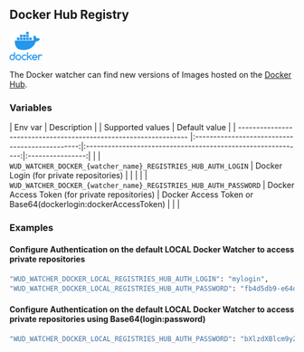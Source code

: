 ## Docker Hub Registry
![logo](docker.png)

The Docker watcher can find new versions of Images hosted on the [Docker Hub](https://hub.docker.com/).

### Variables

| Env var                                                          | Description                                    |                                                              | Supported values | Default value |
| ---------------------------------------------------------------- |:----------------------------------------------:|:------------------------------------------------------------:|:----------------:|               |
| `WUD_WATCHER_DOCKER_{watcher_name}_REGISTRIES_HUB_AUTH_LOGIN`    | Docker Login (for private repositories)        |                                                              |                  |               |
| `WUD_WATCHER_DOCKER_{watcher_name}_REGISTRIES_HUB_AUTH_PASSWORD` | Docker Access Token (for private repositories) | Docker Access Token or Base64(dockerlogin:dockerAccessToken) |                  |               |

### Examples

#### Configure Authentication on the default LOCAL Docker Watcher to access private repositories
```bash
"WUD_WATCHER_DOCKER_LOCAL_REGISTRIES_HUB_AUTH_LOGIN": "mylogin",
"WUD_WATCHER_DOCKER_LOCAL_REGISTRIES_HUB_AUTH_PASSWORD": "fb4d5db9-e64d-3648-8846-74d0846e55de"
```

#### Configure Authentication on the default LOCAL Docker Watcher to access private repositories using Base64(login:password)
```bash
"WUD_WATCHER_DOCKER_LOCAL_REGISTRIES_HUB_AUTH_PASSWORD": "bXlzdXBlcm9yZ2FuaXphdGlvbjpmYjRkNWRiOS1lNjRkLTM2NDgtODg0Ni03NGQwODQ2ZTU1ZGU="
```
